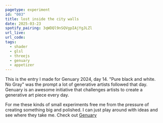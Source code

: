 ```yaml
---
pagetype: experiment
id: "003"
title: lost inside the city walls
date: 2025-03-23
spotify_pairing: 3qWDQl9nSQVgpIAjYgJLZl
url_live: 
url_code: 
tags: 
  - shader
  - glsl
  - threejs
  - genuary
  - appetizer
---
```


This is the entry I made for Genuary 2024, day 14. "Pure black and white. No Gray" was the prompt a lot of generative artists followed that day. Genuary is an awesome initiative that challenges artists to create a generative art piece every day.

For me these kinds of small experiments free me from the pressure of creating something big and polished. I can just play around with ideas and see where they take me. Check out [Genuary](https://genuary.art/)